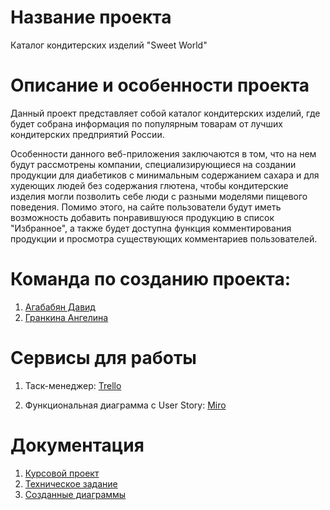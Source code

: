 # Название проекта
Каталог кондитерских изделий "Sweet World" <br />

# Описание и особенности проекта

Данный проект представляет собой каталог кондитерских изделий, где будет собрана информация по популярным товарам от лучших кондитерских предприятий России. <br />

Особенности данного веб-приложения заключаются в том, что на нем будут рассмотрены компании, специализирующиеся на создании продукции для диабетиков с минимальным содержанием сахара и для худеющих людей без содержания глютена, чтобы кондитерские изделия могли позволить себе люди с разными моделями пищевого поведения. Помимо этого, на сайте пользователи будут иметь возможность добавить понравившуюся продукцию в список "Избранное", а также будет доступна функция комментирования продукции и просмотра существующих комментариев пользователей. <br />

# Команда по созданию проекта:

1. [Агабабян Давид](https://github.com/5david-hub5) <br />
2. [Гранкина Ангелина](https://github.com/anggrankn) <br />

# Сервисы для работы

1. Таск-менеджер: [Trello](https://trello.com/invite/b/OQpSb9Hd/ATTI608e3127e220e63697dd4684c5336c50C8536845/интернет-магазин-кондитерских-изделий) <br /> 

2. Функциональная диаграмма с User Story: [Miro](https://miro.com/welcomeonboard/ZG9KMUxzWHF5R2NrUFlONFlvelBURzdOemh6QktKMXZIdEtuQzNpMHdEdkM4ZjVReXd6Y05EVGZtVjdLYldiOXwzNDU4NzY0NTQ3MzkwODY2NzY4fDI=?share_link_id=128098582879)<br />

# Документация

1. [Курсовой проект](https://github.com/5david-hub5/TP-4.1-5/tree/main/Документация/Курсовой%20проект)
2. [Техническое задание](https://github.com/5david-hub5/TP-4.1-5/tree/main/Документация/Техническое%20задание)
3. [Созданные диаграммы](https://github.com/5david-hub5/TP-4.1-5/tree/main/Документация/Диаграммы)
